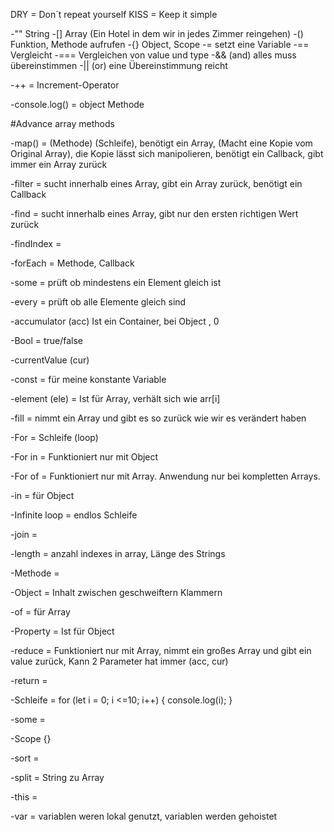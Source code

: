 DRY = Don´t repeat yourself
KISS = Keep it simple

-"" String
-[] Array (Ein Hotel in dem wir in jedes Zimmer reingehen)
-() Funktion, Methode aufrufen
-{} Object, Scope
-= setzt eine Variable
-== Vergleicht
-=== Vergleichen von value und type
-&& (and) alles muss übereinstimmen
-|| (or) eine Übereinstimmung reicht

-++ = Increment-Operator

-console.log() = object Methode

#Advance array methods

-map() = (Methode) (Schleife), benötigt ein Array, (Macht eine Kopie vom Original Array), die Kopie lässt sich manipolieren, benötigt ein Callback, gibt immer ein Array zurück

-filter = sucht innerhalb eines Array, gibt ein Array zurück, benötigt ein Callback

-find = sucht innerhalb eines Array, gibt nur den ersten richtigen Wert zurück

-findIndex =

-forEach = Methode, Callback

-some = prüft ob mindestens ein Element gleich ist

-every = prüft ob alle Elemente gleich sind

-accumulator (acc) Ist ein Container, bei Object , 0

-Bool = true/false

-currentValue (cur)

-const = für meine konstante Variable

-element (ele) = Ist für Array, verhält sich wie arr[i]

-fill = nimmt ein Array und gibt es so zurück wie wir es verändert haben

-For = Schleife (loop)

-For in =
Funktioniert nur mit Object

-For of =
Funktioniert nur mit Array. Anwendung nur bei kompletten Arrays.

-in = für Object

-Infinite loop = endlos Schleife

-join =

-length = anzahl indexes in array, Länge des Strings

-Methode =

-Object = Inhalt zwischen geschweiftern Klammern

-of = für Array

-Property =
Ist für Object

-reduce = Funktioniert nur mit Array, nimmt ein großes Array und gibt ein value zurück, Kann 2 Parameter hat immer (acc, cur)

-return =

-Schleife = for (let i = 0; i <=10; i++) {
console.log(i);
}

-some =

-Scope {}

-sort =

-split = String zu Array

-this =

-var = variablen weren lokal genutzt, variablen werden gehoistet
